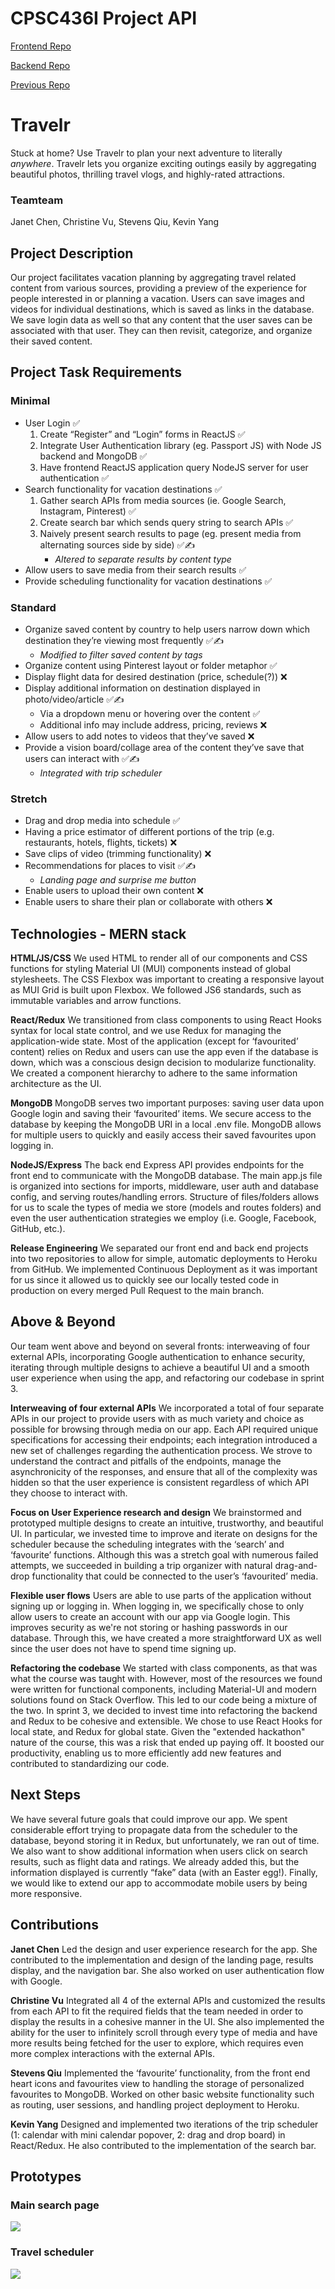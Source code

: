 
# CPSC436I Project API
[Frontend Repo](https://github.com/CPSC436I/travelr)

[Backend Repo](https://github.com/CPSC436I/CPSC436I-Project-API)

[Previous Repo](https://github.com/janet-chen/CPSC436I-project)

# Travelr
Stuck at home? Use Travelr to plan your next adventure to literally _anywhere_. Travelr lets you organize exciting outings easily by aggregating beautiful photos, thrilling travel vlogs, and highly-rated attractions. 


### Teamteam
Janet Chen, Christine Vu, Stevens Qiu, Kevin Yang

## Project Description

Our project facilitates vacation planning by aggregating travel related content from various sources, providing a preview of the experience for people interested in or planning a vacation. Users can save images and videos for individual destinations, which is saved as links in the database. We save login data as well so that any content that the user saves can be associated with that user. They can then revisit, categorize, and organize their saved content.

## Project Task Requirements
### Minimal
 - User Login &#9989;
	1. Create “Register” and “Login” forms in ReactJS &#9989;
    2. Integrate User Authentication library (eg. Passport JS) with Node JS backend and MongoDB &#9989;
    3. Have frontend ReactJS application query NodeJS server for user authentication &#9989;
 -  Search functionality for vacation destinations &#9989;
    1. Gather search APIs from media sources (ie. Google Search, Instagram, Pinterest) &#9989;
    2. Create search bar which sends query string to search APIs &#9989;
    3. Naively present search results to page (eg. present media from alternating sources side by side) &#9989;&#x270D;
	    - *Altered to separate results by content type* 
 - Allow users to save media from their search results &#9989;
 - Provide scheduling functionality for vacation destinations &#9989;
### Standard
 - Organize saved content by country to help users narrow down which destination they’re viewing most frequently &#9989;&#x270D;
	 - *Modified to filter saved content by tags*
 - Organize content using Pinterest layout or folder metaphor &#9989;
 - Display flight data for desired destination (price, schedule(?)) &#10060;
 - Display additional information on destination displayed in photo/video/article &#9989;&#x270D;
	 - Via a dropdown menu or hovering over the content &#9989;
	 - Additional info may include address, pricing, reviews &#10060;
 - Allow users to add notes to videos that they’ve saved &#10060;
 - Provide a vision board/collage area of the content they’ve save that users can interact with &#9989;&#x270D;
	 - *Integrated with trip scheduler*
### Stretch
- Drag and drop media into schedule &#9989;
- Having a price estimator of different portions of the trip (e.g. restaurants, hotels, flights, tickets) &#10060;
- Save clips of video (trimming functionality) &#10060;
- Recommendations for places to visit &#9989;&#x270D;
	- *Landing page and surprise me button*
- Enable users to upload their own content &#10060;
- Enable users to share their plan or collaborate with others &#10060;

## Technologies - MERN stack

**HTML/JS/CSS**
We used HTML to render all of our components and CSS functions for styling Material UI (MUI) components instead of global stylesheets. The CSS Flexbox was important to creating a responsive layout as MUI Grid is built upon Flexbox. We followed JS6 standards, such as immutable variables and arrow functions.

**React/Redux**
We transitioned from class components to using React Hooks syntax for local state control, and we use Redux for managing the application-wide state. Most of the application (except for ‘favourited’ content) relies on Redux and users can use the app even if the database is down, which was a conscious design decision to modularize functionality. We created a component hierarchy to adhere to the same information architecture as the UI. 

**MongoDB**
MongoDB serves two important purposes: saving user data upon Google login and saving their ‘favourited’ items. We secure access to the database by keeping the MongoDB URI in a local .env file. MongoDB allows for multiple users to quickly and easily access their saved favourites upon logging in.

**NodeJS/Express**
The back end Express API provides endpoints for the front end to communicate with the MongoDB database. The main app.js file is organized into sections for imports, middleware, user auth and database config, and serving routes/handling errors. Structure of files/folders allows for us to scale the types of media we store (models and routes folders) and even the user authentication strategies we employ (i.e. Google, Facebook, GitHub, etc.).

**Release Engineering**
We separated our front end and back end projects into two repositories to allow for simple, automatic deployments to Heroku from GitHub. We implemented Continuous Deployment as it was important for us since it allowed us to quickly see our locally tested code in production on every merged Pull Request to the main branch.
## Above & Beyond
Our team went above and beyond on several fronts: interweaving of four external APIs, incorporating Google authentication to enhance security, iterating through multiple designs to achieve a beautiful UI and a smooth user experience when using the app, and refactoring our codebase in sprint 3.

**Interweaving of four external APIs**
We incorporated a total of four separate APIs in our project to provide users with as much variety and choice as possible for browsing through media on our app. Each API required unique specifications for accessing their endpoints; each integration introduced a new set of challenges regarding the authentication process. We strove to understand the contract and pitfalls of the endpoints, manage the asynchronicity of the responses, and ensure that all of the complexity was hidden so that the user experience is consistent regardless of which API they choose to interact with.

**Focus on User Experience research and design**
We brainstormed and prototyped multiple designs to create an intuitive, trustworthy, and beautiful UI. In particular, we invested time to improve and iterate on designs for the scheduler because the scheduling integrates with the ‘search’ and ‘favourite’ functions. Although this was a stretch goal with numerous failed attempts, we succeeded in building a trip organizer with natural drag-and-drop functionality that could be connected to the user’s ‘favourited’ media.

**Flexible user flows**
Users are able to use parts of the application without signing up or logging in. When logging in, we specifically chose to only allow users to create an account with our app via Google login. This improves security as we're not storing or hashing passwords in our database. Through this, we have created a more straightforward UX as well since the user does not have to spend time signing up. 

**Refactoring the codebase**
We started with class components, as that was what the course was taught with. However, most of the resources we found were written for functional components, including Material-UI and modern solutions found on Stack Overflow. This led to our code being a mixture of the two. In sprint 3, we decided to invest time into refactoring the backend and Redux to be cohesive and extensible. We chose to use React Hooks for local state, and Redux for global state. Given the "extended hackathon" nature of the course, this was a risk that ended up paying off. It boosted our productivity, enabling us to more efficiently add new features and contributed to standardizing our code.

## Next Steps
We have several future goals that could improve our app. We spent considerable effort trying to propagate data from the scheduler to the database, beyond storing it in Redux, but unfortunately, we ran out of time. We also want to show additional information when users click on search results, such as flight data and ratings. We already added this, but the information displayed is currently “fake” data (with an Easter egg!). Finally, we would like to extend our app to accommodate mobile users by being more responsive.

## Contributions
**Janet Chen**
Led the design and user experience research for the app. She contributed to the implementation and design of the landing page, results display, and the navigation bar. She also worked on user authentication flow with Google.

**Christine Vu**
Integrated all 4 of the external APIs and customized the results from each API to fit the required fields that the team needed in order to display the results in a cohesive manner in the UI. She also implemented the ability for the user to infinitely scroll through every type of media and have more results being fetched for the user to explore, which requires even more complex interactions with the external APIs.

**Stevens Qiu**
Implemented the ‘favourite’ functionality, from the front end heart icons and favourites view to handling the storage of personalized favourites to MongoDB. Worked on other basic website functionality such as routing, user sessions, and handling project deployment to Heroku.

**Kevin Yang**
Designed and implemented two iterations of the trip scheduler (1: calendar with mini calendar popover, 2: drag and drop board) in React/Redux. He also contributed to the implementation of the search bar.
## Prototypes
### Main search page
**![](https://lh4.googleusercontent.com/RRfc9FHMz9QtffcbATUEh84SBxeqOfARhj_sykS8B_ueJoiedWk1CaFNPvXe6Jct_C2h39I8OOz3Sq8lv9dwTDpBKdVZnLLIkxtWfkcQx0d837secTjCFm8PpYKfkKC0-QwIgf1C)**
### Travel scheduler
**![](https://lh5.googleusercontent.com/qt8ZCdjwkhHGtQdqMu3LYYV9IgeSIibEkVJM1DADwsxB6ID6IYBIgUwCwkxHSrDTn1-X6WTaWJDuoz3raRI-2ei18-VXBu26gg-6JqVNvnE0Xp5dbx-EINdDtC41tLy-W_FOsza4)**
